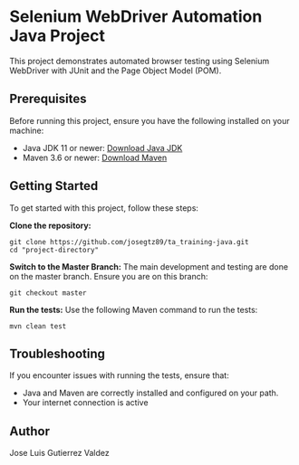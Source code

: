 # Selenium WebDriver Automation Java Project

This project demonstrates automated browser testing using Selenium WebDriver with JUnit and the Page Object Model (POM).

## Prerequisites

Before running this project, ensure you have the following installed on your machine:
- Java JDK 11 or newer: [Download Java JDK](https://www.oracle.com/java/technologies/javase-jdk11-downloads.html)
- Maven 3.6 or newer: [Download Maven](https://maven.apache.org/download.cgi)

## Getting Started

To get started with this project, follow these steps:

**Clone the repository:**

    git clone https://github.com/josegtz89/ta_training-java.git
    cd "project-directory"

**Switch to the Master Branch:**
The main development and testing are done on the master branch. Ensure you are on this branch:

    git checkout master

**Run the tests:**
Use the following Maven command to run the tests:

    mvn clean test

## Troubleshooting
If you encounter issues with running the tests, ensure that:
- Java and Maven are correctly installed and configured on your path.
- Your internet connection is active

## Author
Jose Luis Gutierrez Valdez